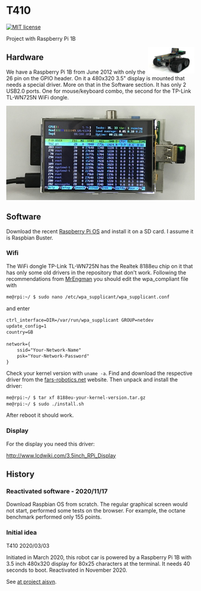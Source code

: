 # T410

[![MIT license](https://img.shields.io/github/license/kreier/T410?color=brightgreen)](https://kreier.mit-license.org/)

Project with Raspberry Pi 1B

<img src="https://raw.githubusercontent.com/kreier/T400/master/pic/T400lite.jpg" width='25%' align='right'>

## Hardware

We have a Raspberry Pi 1B from June 2012 with only the 26 pin on the GPIO header. On it a 480x320 3.5" display is mounted that needs a special driver. More on that in the Software section. It has only 2 USB2.0 ports. One for mouse/keyboard combo, the second for the TP-Link TL-WN725N WiFi dongle.

![Raspberry Pi with 3.5" display](RPi-T410.jpg)

## Software

Download the recent [Raspberry Pi OS](https://www.raspberrypi.org/software/) and install it on a SD card. I assume it is Raspbian Buster.

### Wifi

The WiFi dongle TP-Link TL-WN725N has the Realtek 8188eu chip on it that has only some old drivers in the repository that don't work. Following the recommendations from [MrEngman](http://downloads.fars-robotics.net/) you should edit the wpa_compliant file with

``` sh
me@rpi:~/ $ sudo nano /etc/wpa_supplicant/wpa_supplicant.conf
```
and enter
```
ctrl_interface=DIR=/var/run/wpa_supplicant GROUP=netdev
update_config=1
country=GB

network={
    ssid="Your-Network-Name"
    psk="Your-Network-Password"
}
```

Check your kernel version with ```uname -a```. Find and download the respective driver from the [fars-robotics.net](http://downloads.fars-robotics.net/wifi-drivers/8188eu-drivers/) website. Then unpack and install the driver:
``` sh
me@rpi:~/ $ tar xf 8188eu-your-kernel-version.tar.gz
me@rpi:~/ $ sudo ./install.sh
```
After reboot it should work.

### Display

For the display you need this driver:

http://www.lcdwiki.com/3.5inch_RPi_Display

## History

### Reactivated software - 2020/11/17

Download Raspbian OS from scratch. The regular graphical screen would not start, performed some tests on the browser. For example, the octane benchmark performed only 155 points.

### Initial idea

T410
2020/03/03

Initiated in March 2020, this robot car is powered by a Raspberry Pi 1B with 3.5 inch 480x320 display for 80x25 characters at the terminal. It needs 40 seconds to boot. Reactivated in November 2020.

See [at project aisvn](../aisvn).

